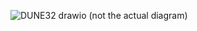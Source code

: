 ![DUNE32 drawio](https://github.com/user-attachments/assets/9dcd76e3-b6ba-4b5e-9b57-02b08a9bf723)
(not the actual diagram)
